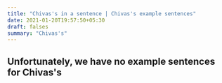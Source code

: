 ```yaml
---
title: "Chivas's in a sentence | Chivas's example sentences"
date: 2021-01-20T19:57:50+05:30
draft: falses
summary: "Chivas's"
---
```

## Unfortunately, we have no example sentences for Chivas's                 
